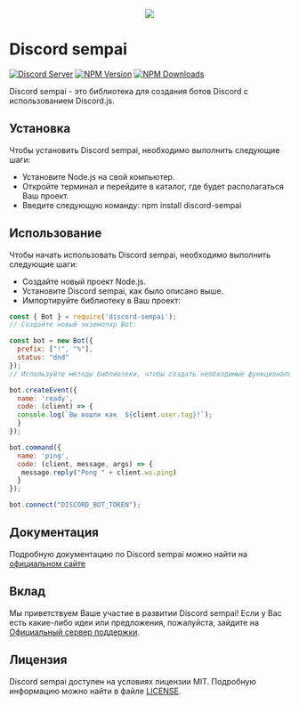 <div align="center"><image src="https://media.discordapp.net/attachments/1063333892838408193/1078336814907146442/Discord_Sempai_1.png"></div>

# Discord sempai
[![Discord Server](https://img.shields.io/discord/796504104565211187?color=7289da&logo=discord&logoColor=white)](https://discord.gg/EuSbT5HH8b)
[![NPM Version](https://img.shields.io/npm/v/discord-sempai.svg?maxAge=3600)](https://www.npmjs.com/package/discord-sempai)
[![NPM Downloads](https://img.shields.io/npm/dt/discord-sempai.svg?maxAge=3600)](https://www.npmjs.com/package/discord-sempai)


Discord sempai - это библиотека для создания ботов Discord с использованием Discord.js.

## Установка
Чтобы установить Discord sempai, необходимо выполнить следующие шаги:

- Установите Node.js на свой компьютер.
- Откройте терминал и перейдите в каталог, где будет располагаться Ваш проект.
- Введите следующую команду: npm install discord-sempai

## Использование
Чтобы начать использовать Discord sempai, необходимо выполнить следующие шаги:

- Создайте новый проект Node.js.
- Установите Discord sempai, как было описано выше.
- Импортируйте библиотеку в Ваш проект:

```js
const { Bot } = require('discord-sempai');
// Создайте новый экземпляр Bot:

const bot = new Bot({
  prefix: ["!", "%"],
  status: "dnd"
});
// Используйте методы библиотеки, чтобы создать необходимые функциональности для Вашего бота.

bot.createEvent({
  name: 'ready',
  code: (client) => {
  console.log(`Вы вошли как  ${client.user.tag}!`);
  }
});

bot.command({
  name: 'ping',
  code: (client, message, args) => {
   message.reply("Pong " + client.ws.ping)
  }
});

bot.connect("DISCORD_BOT_TOKEN");
```

## Документация

Подробную документацию по Discord sempai можно найти на <a href="https://Sempai-07.github.io/dosc-discord-sempai">официальном сайте</a>

## Вклад

Мы приветствуем Ваше участие в развитии Discord sempai! Если у Вас есть какие-либо идеи или предложения, пожалуйста, зайдите на <a href="https://discord.gg/j8G7jhHMbs">Официальный сервер поддержки</a>.

## Лицензия

Discord sempai доступен на условиях лицензии MIT. Подробную информацию можно найти в файле <a href="https://github.com/Sempai-07/discord-sempai/blob/main/LICENSE">LICENSE</a>.